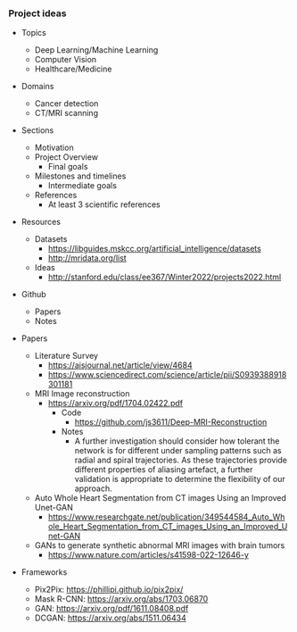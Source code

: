 ### Project ideas

- Topics
    - Deep Learning/Machine Learning
    - Computer Vision
    - Healthcare/Medicine

- Domains
  - Cancer detection
  - CT/MRI scanning

- Sections
  - Motivation
  - Project Overview
    - Final goals
  - Milestones and timelines
    - Intermediate goals
  - References
    - At least 3 scientific references

- Resources
    - Datasets
        - https://libguides.mskcc.org/artificial_intelligence/datasets
        - http://mridata.org/list
    - Ideas
      - http://stanford.edu/class/ee367/Winter2022/projects2022.html

- Github
  - Papers
  - Notes

- Papers
  - Literature Survey
    - https://aisjournal.net/article/view/4684
    - https://www.sciencedirect.com/science/article/pii/S0939388918301181
  - MRI Image reconstruction
    - https://arxiv.org/pdf/1704.02422.pdf
        - Code
            - https://github.com/js3611/Deep-MRI-Reconstruction
        - Notes
            - A further investigation should consider how tolerant the network is for different under sampling patterns such as radial and spiral trajectories. As these trajectories provide different properties of aliasing artefact, a further validation is appropriate to determine the flexibility of our approach.
  - Auto Whole Heart Segmentation from CT images Using an Improved Unet-GAN
    - https://www.researchgate.net/publication/349544584_Auto_Whole_Heart_Segmentation_from_CT_images_Using_an_Improved_Unet-GAN
  - GANs to generate synthetic abnormal MRI images with brain tumors
    - https://www.nature.com/articles/s41598-022-12646-y

- Frameworks
  - Pix2Pix:    https://phillipi.github.io/pix2pix/
  - Mask R-CNN: https://arxiv.org/abs/1703.06870
  - GAN:        https://arxiv.org/pdf/1611.08408.pdf
  - DCGAN:      https://arxiv.org/abs/1511.06434
